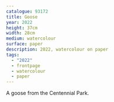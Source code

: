 ```yaml
---
catalogue: 93172
title: Goose
year: 2022
height: 37cm
width: 28cm
medium: watercolour
surface: paper
description: 2022, watercolour on paper
tags: 
  - "2022"
  - frontpage
  - watercolour
  - paper
---
```

A goose from the Centennial Park.
